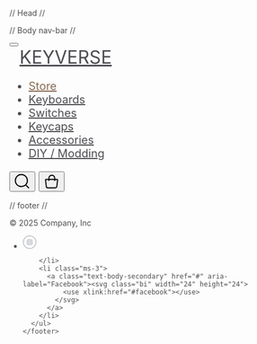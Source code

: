 // Head //
<link rel="stylesheet" href="css/bootstrap.min.css" />
  <style>
    .navbar {
      min-height: 80px;
      font-size: 1.25rem;
    }

    .nav-item {
      font-size: medium ;
      padding-left: 16px;
      padding-right: 16px;
    }

    .navbar .navbar-brand {
      font-size: 2rem;
      padding-top: 0.5rem;
      padding-bottom: 0.5rem;
    }

    .navbar .nav-link {
      padding-top: 1rem;
      padding-bottom: 1rem;
    }

    .btn-link svg {
      width: 30px !important;
      height: 30px !important;
    }

    body {
      color: #4d4c51;
    }
  </style>
<svg xmlns="http://www.w3.org/2000/svg" style="display:none;">
    <symbol id="instagram" viewBox="0 0 32 32">
      <circle cx="16" cy="16" r="15" stroke="#bfc2c6" stroke-width="2" fill="none" />
      <rect x="10" y="10" width="12" height="12" rx="4" stroke="#bfc2c6" stroke-width="2" fill="none" />
      <circle cx="16" cy="16" r="3" stroke="#bfc2c6" stroke-width="2" fill="none" />
      <circle cx="21.2" cy="12.8" r="1" fill="#bfc2c6" />
    </symbol>
    <symbol id="facebook" viewBox="0 0 32 32">
      <circle cx="16" cy="16" r="15" stroke="#bfc2c6" stroke-width="2" fill="none" />
      <path d="M18.5 17.5h2l.5-3h-2.5v-1.5c0-.6.2-1 .8-1H21V9.5h-2c-2 0-2.5 1.2-2.5 2.5V14.5h-1.5v3h1.5V23h3v-5.5z"
        fill="#bfc2c6" />
    </symbol>
  </svg>

// Body nav-bar //
<nav class="navbar navbar-expand-lg bg-body-tertiary rounded" aria-label="Thirteenth navbar example">
    <div class="container-fluid">
      <button class="navbar-toggler" type="button" data-bs-toggle="collapse" data-bs-target="#navbarsExample11"
        aria-controls="navbarsExample11" aria-expanded="false" aria-label="Toggle navigation">
        <span class="navbar-toggler-icon"></span>
      </button>
      <div class="collapse navbar-collapse d-lg-flex" id="navbarsExample11">
        <a class="navbar-brand col-lg-3 me-0" style="padding-left: 18px; color: #4d4c51" href="#">KEYVERSE</a>
        <ul class="navbar-nav col-lg-6 justify-content-lg-center">
          <li class="nav-item">
            <a class="nav-link active" aria-current="page" style="color: #866953; font-weight: 400" href="#">Store</a>
          </li>
          <li class="nav-item">
            <a class="nav-link" style="color: #4d4c51; font-weight: 400" href="#">Keyboards</a>
          </li>
          <li class="nav-item">
            <a class="nav-link" style="color: #4d4c51; font-weight: 400" href="#">Switches</a>
          </li>
          <li class="nav-item">
            <a class="nav-link" style="color: #4d4c51; font-weight: 400" href="#">Keycaps</a>
          </li>
          <li class="nav-item">
            <a class="nav-link" style="color: #4d4c51; font-weight: 400" href="#">Accessories</a>
          </li>
          <li class="nav-item">
            <a class="nav-link" style="color: #4d4c51; font-weight: 400" href="#">DIY / Modding</a>
          </li>
        </ul>
        <div class="d-lg-flex col-lg-3 justify-content-lg-end">
          <!-- Search Icon -->
          <button class="btn btn-link p-2" style="box-shadow: none">
            <svg xmlns="http://www.w3.org/2000/svg" fill="none" viewBox="0 0 24 24" stroke-width="1.5"
              stroke="currentColor" width="28" height="28">
              <path stroke-linecap="round" stroke-linejoin="round"
                d="M21 21l-4.35-4.35m0 0A7.5 7.5 0 104.5 4.5a7.5 7.5 0 0012.15 12.15z" />
            </svg>
          </button>
          <!-- Handbag Icon -->
          <button class="btn btn-link p-2" style="box-shadow: none">
            <svg xmlns="http://www.w3.org/2000/svg" fill="none" viewBox="0 0 24 24" stroke-width="1.5"
              stroke="currentColor" width="28" height="28">
              <path stroke-linecap="round" stroke-linejoin="round"
                d="M16.5 10.5V7.125A4.125 4.125 0 008.25 7.125V10.5M3.375 9.75l1.125 9A2.25 2.25 0 006.75 21h10.5a2.25 2.25 0 002.25-2.25l1.125-9a.75.75 0 00-.75-.75H4.125a.75.75 0 00-.75.75z" />
            </svg>
          </button>
        </div>
      </div>
    </div>
  </nav>

// footer //
<div class="container">
    <footer class="d-flex flex-wrap justify-content-between align-items-center py-3 my-4 border-top">
      <div class="col-md-4 d-flex align-items-center">
        <span class="mb-3 mb-md-0 text-body-secondary">© 2025 Company, Inc</span>
      </div>
      <ul class="nav col-md-4 justify-content-end list-unstyled d-flex">
        <li class="ms-3">
          <a class="text-body-secondary" href="#" aria-label="Instagram">
            <svg class="bi" width="24" height="24" aria-hidden="true">
              <use xlink:href="#instagram"></use>
            </svg>
          </a>

        </li>
        <li class="ms-3">
          <a class="text-body-secondary" href="#" aria-label="Facebook"><svg class="bi" width="24" height="24">
              <use xlink:href="#facebook"></use>
            </svg>
          </a>
        </li>
      </ul>
    </footer>
  </div>
  <script src="js/bootstrap.bundle.min.js"></script>
